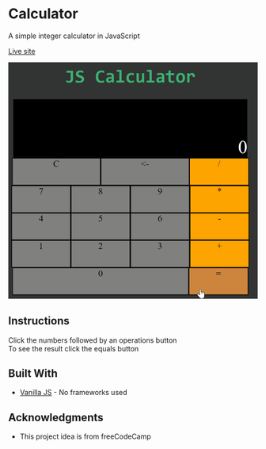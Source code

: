 # Calculator
A simple integer calculator in JavaScript

[Live site](https://jimryan.eu/Calculator/)  

![](calculator.gif)  

## Instructions

Click the numbers followed by an operations button  
To see the result click the equals button 

## Built With

* [Vanilla JS](https://developer.mozilla.org/en-US/docs/Web/JavaScript) - No frameworks used  


## Acknowledgments

* This project idea is from freeCodeCamp    
 
